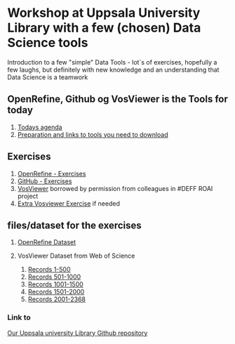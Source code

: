 # Workshop at Uppsala University Library with a few (chosen) Data Science tools

Introduction to a few "simple" Data Tools - lot´s of exercises, hopefully a few laughs, but definitely with new knowledge and an understanding that Data Science is a teamwork

## OpenRefine, Github og VosViewer is the Tools for today


1. [Todays agenda](program.md)
1. [Preparation and links to tools you need to download](preparation.md)

## Exercises
1. [OpenRefine - Exercises](Exercises/openrefine_exercise1.md)
1. [GitHub - Exercises](Exercises/github-exercise2.md)
1. [VosViewer](Exercises/VOSviewer_hands-on_opgave.pdf) borrowed by permission from colleagues in #DEFF ROAI project
1. [Extra Vosviewer Exercise](Exercises/vosviewer-exercise3.md) if needed

## files/dataset for the exercises

1. [OpenRefine Dataset](Dataset/openrefine-authors-people.csv)

1. VosViewer Dataset from Web of Science
   1. [Records 1-500](Dataset/Bibliometric1-500.txt)
   1. [Records 501-1000](Dataset/Bibliometric501-1000.txt)
   1. [Records 1001-1500](Dataset/Bibliometric1001-1500.txt)
   1. [Records 1501-2000](Dataset/Bibliometric1501-2000.txt)
   1. [Records 2001-2368](Dataset/Bibliometric2001-2368.txt)

### Link to
[Our Uppsala university Library Github repository](https://github.com/JeannetteE/UppsalaWorkshop)
